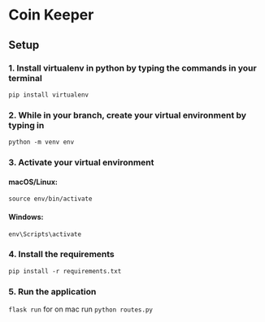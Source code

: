 # Coin Keeper

## Setup

### 1. Install virtualenv in python by typing the commands in your terminal 
`pip install virtualenv`

### 2. While in your branch, create your virtual environment by typing in 
`python -m venv env`
### 3. Activate your virtual environment

#### macOS/Linux:
`
source env/bin/activate
`
#### Windows:
`env\Scripts\activate`

### 4. Install the requirements
`pip install -r requirements.txt`


### 5. Run the application
`flask run`
for on mac run
`python routes.py`
